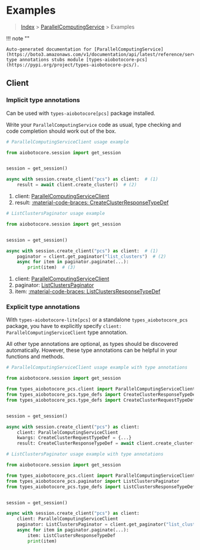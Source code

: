 # Examples

> [Index](../README.md) > [ParallelComputingService](./README.md) > Examples

!!! note ""

    Auto-generated documentation for [ParallelComputingService](https://boto3.amazonaws.com/v1/documentation/api/latest/reference/services/pcs.html#parallelcomputingservice)
    type annotations stubs module [types-aiobotocore-pcs](https://pypi.org/project/types-aiobotocore-pcs/).

## Client

### Implicit type annotations

Can be used with `types-aiobotocore[pcs]` package installed.

Write your `ParallelComputingService` code as usual,
type checking and code completion should work out of the box.



```python
# ParallelComputingServiceClient usage example

from aiobotocore.session import get_session


session = get_session()

async with session.create_client("pcs") as client:  # (1)
    result = await client.create_cluster()  # (2)
```

1. client: [ParallelComputingServiceClient](./client.md)
2. result: [:material-code-braces: CreateClusterResponseTypeDef](./type_defs.md#createclusterresponsetypedef) 



```python
# ListClustersPaginator usage example

from aiobotocore.session import get_session


session = get_session()

async with session.create_client("pcs") as client:  # (1)
    paginator = client.get_paginator("list_clusters")  # (2)
    async for item in paginator.paginate(...):
        print(item)  # (3)
```

1. client: [ParallelComputingServiceClient](./client.md)
2. paginator: [ListClustersPaginator](./paginators.md#listclusterspaginator)
3. item: [:material-code-braces: ListClustersResponseTypeDef](./type_defs.md#listclustersresponsetypedef) 




### Explicit type annotations

With `types-aiobotocore-lite[pcs]`
or a standalone `types_aiobotocore_pcs` package, you have to explicitly specify
`client: ParallelComputingServiceClient` type annotation.

All other type annotations are optional, as types should be discovered automatically.
However, these type annotations can be helpful in your functions and methods.


```python
# ParallelComputingServiceClient usage example with type annotations

from aiobotocore.session import get_session

from types_aiobotocore_pcs.client import ParallelComputingServiceClient
from types_aiobotocore_pcs.type_defs import CreateClusterResponseTypeDef
from types_aiobotocore_pcs.type_defs import CreateClusterRequestTypeDef


session = get_session()

async with session.create_client("pcs") as client:
    client: ParallelComputingServiceClient
    kwargs: CreateClusterRequestTypeDef = {...}
    result: CreateClusterResponseTypeDef = await client.create_cluster(**kwargs)
```



```python
# ListClustersPaginator usage example with type annotations

from aiobotocore.session import get_session

from types_aiobotocore_pcs.client import ParallelComputingServiceClient
from types_aiobotocore_pcs.paginator import ListClustersPaginator
from types_aiobotocore_pcs.type_defs import ListClustersResponseTypeDef


session = get_session()

async with session.create_client("pcs") as client:
    client: ParallelComputingServiceClient
    paginator: ListClustersPaginator = client.get_paginator("list_clusters")
    async for item in paginator.paginate(...):
        item: ListClustersResponseTypeDef
        print(item)
```


